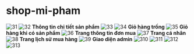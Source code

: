 ﻿# shop-mi-pham
![31](https://user-images.githubusercontent.com/99135127/154789114-5dafc2aa-35a9-4adc-93c8-34687345444d.PNG)
![32](https://user-images.githubusercontent.com/99135127/154789122-89dc9503-effc-4d69-b933-f2e226ae7940.PNG)
**Thông tin chi tiết sản phẩm**
![33](https://user-images.githubusercontent.com/99135127/154888368-80f3fca8-d8fd-403a-9cb1-5209374ce064.PNG)
![34](https://user-images.githubusercontent.com/99135127/154888377-43aa2ca4-d585-45f5-a284-0e257cb973c8.PNG)
**Giỏ hàng trống**
![35](https://user-images.githubusercontent.com/99135127/154888384-5d954616-7449-4370-be1e-878c03b19ece.PNG)
**Giỏ hàng khi có sản phẩm**
![36](https://user-images.githubusercontent.com/99135127/154888390-bf912ab7-f1c0-46c9-8b9c-09134d5bbef3.PNG)
**Trang thông tin đơn mua**
![37](https://user-images.githubusercontent.com/99135127/154888406-7ee0d702-9cae-4873-8a3d-abcbd865b129.PNG)
**Trang cá nhân**
![38](https://user-images.githubusercontent.com/99135127/154888412-6b2ec0b1-e2b6-40e8-b517-4a4eb451b0d2.PNG)
**Trang lịch sử mua hàng**
![39](https://user-images.githubusercontent.com/99135127/154888416-785e14ca-ceac-4e7b-a9be-ad46d2df0434.PNG)
**Giao diện admin**
![310](https://user-images.githubusercontent.com/99135127/154888425-8be928ba-20b6-441e-8fbc-c368e4b50206.PNG)
![311](https://user-images.githubusercontent.com/99135127/154888432-542bc12b-59fa-4d53-bcaf-8a0d1f02d5fe.PNG)
![312](https://user-images.githubusercontent.com/99135127/154888437-589d0d02-13ed-48c4-8c06-0f0bfde5d8c3.PNG)
![313](https://user-images.githubusercontent.com/99135127/154888440-d1b51254-0282-49b5-a07a-55212dac20db.PNG)

